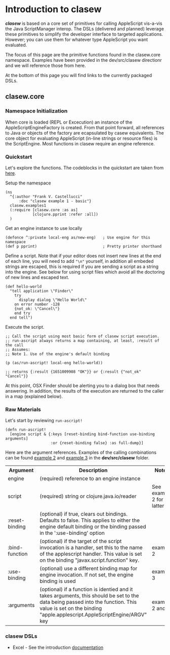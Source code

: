 # Introduction to clasew

***clasew*** is based on a core set of primitives for calling AppleScript vis-a-vis the Java ScriptManager interop. The DSLs (delivered and planned) leverage these primitives to simplify the developer interface to targeted applications. However; you can use them for whatever type AppleScript you want evaluated.

The focus of this page are the primitive functions found in the clasew.core namespace. Examples have been provided in the dev/src/clasew directionr and we will reference those from here.

At the bottom of this page you will find links to the currently packaged DSLs.

## clasew.core

### Namespace Initialization
When core is loaded (REPL or Excecution) an instance of the AppleScriptEngineFactory is created. From that point forward, all references to Java or objects of the factory are ecapsulated by casew equivalents. The core object for evaluating AppleScript (in-line strings or resource files) is the ScriptEngine. Most functions in clasew require an engine reference.

### Quickstart
Let's explore the functions. The codeblocks in the quickstart are taken from  [here](../dev/src/clasew/examples1.clj).

Setup the namespace

```
(ns
  ^{:author "Frank V. Castellucci"
      :doc "clasew example 1 - basic"}
  clasew.examples1
  (:require [clasew.core :as as]
            [clojure.pprint :refer :all])
  )

```
Get an engine instance to use locally
```
(defonce ^:private local-eng as/new-eng)   ; Use engine for this namespace
(def p pprint)                             ; Pretty printer shorthand
```
Define a script. Note that if your editor does not insert new lines at the end of each line, you will need to add ```"\n"``` yourself, in addition all embeded strings are escaped, this is required if you are sending a script as a string into the engine. See below for using script files which avoid all the doctoring of new lines and escaped text.
```
(def hello-world
  "tell application \"Finder\"
    try
      display dialog \"Hello World\"
    on error number -128
    {not_ok: \"Cancel\"}
    end try
  end tell")

```
Execute the script.
```
;; Call the script using most basic form of clasew script execution.
;; run-ascript always returns a map containing, at least, :result of the call
;; Assumes:
;; Note 1. Use of the engine's default binding

(p (as/run-ascript! local-eng hello-world))

;; returns {:result {1651009908 "OK"}} or {:result {"not_ok" "Cancel"}}
```
At this point, OSX Finder should be alerting you to a dialog box that needs answering. In addition, the results of the execution are returned to the caller in a map (explained below).

### Raw Materials
Let's start by reviewing ```run-ascript!```
````
(defn run-ascript!
  [engine script & {:keys [reset-binding bind-function use-binding arguments]
                    :or {reset-binding false} :as full-dump}]

````
Here are the argument references. Examples of the calling combinations can be found  [example 2](../dev/src/clasew/examples2.clj) and [example 3](../dev/src/clasew/examples3.clj) in the **dev/src/clasew** folder.
<table>
<tr><th>Argument</th><th>Description</th><th>Notes</th></tr>
<tr><td>engine</td><td>(required) reference to an engine instance</td><td></td></tr>
<tr><td>script</td><td>(required) string or clojure.java.io/reader</td><td>See example 2 for latter</td></tr>
<tr><td>:reset-binding</td><td>(optional) if true, clears out bindings. Defaults to false. This applies to either the engine default binding or the binding passed in the ':use-binding' option</td><td></td></tr>
<tr><td>:bind-function</td><td>(optional) if the target of the script invocation is a handler, set this to the name of the applescript handler. This value is set on the binding "javax.script.function" key.</td><td>example 2</td></tr>
<tr><td>:use-binding</td><td>(optional) use a different binding map for engine invocation. If not set, the engine binding is used</td><td>example 3</td></tr>
<tr><td>:arguments</td><td>(optional) if a function is identied and it takes arguments, this should be set to the data being passed into the function. This value is set on the binding "apple.applescript.AppleScriptEngine/ARGV" key </td><td>example 2 and 3</td></tr>
</table>


### clasew DSLs
+ Excel - See the introduction [documentation](clasew-excel.md)
